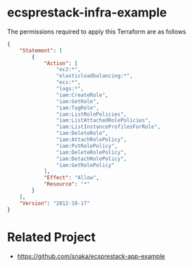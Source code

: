 # ecsprestack-infra-example

The permissions required to apply this Terraform are as follows

```json
{
    "Statement": [
        {
            "Action": [
                "ec2:*",
                "elasticloadbalancing:*",
                "ecs:*",
                "logs:*",
                "iam:CreateRole",
                "iam:GetRole",
                "iam:TagRole",
                "iam:ListRolePolicies",
                "iam:ListAttachedRolePolicies",
                "iam:ListInstanceProfilesForRole",
                "iam:DeleteRole",
                "iam:AttachRolePolicy",
                "iam:PutRolePolicy",
                "iam:DeleteRolePolicy",
                "iam:DetachRolePolicy",
                "iam:GetRolePolicy"
            ],
            "Effect": "Allow",
            "Resource": "*"
        }
    ],
    "Version": "2012-10-17"
}
```

# Related Project

- https://github.com/snaka/ecsprestack-app-example
